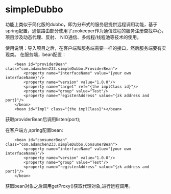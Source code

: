 # simpleDubbo

功能上类似于简化版的dubbo，即为分布式的服务层提供远程调用功能，基于spring配置，通信路由部分使用了zookeeper作为通信过程的服务注册查找中心，项目涉及动态代理、反射、 NIO通信、多线程/线程池等技术的使用。



使用说明：导入项目之后，在客户端和服务端需要一样的接口，然后服务端要有实现类。
在服务端，bean配置：
```
    <bean id="providerBean" class="com.adamchen233.simpleDubbo.ProviderBean">
        <property name="interfaceName" value="{your own interfaceName}"/>
        <property name="version" value="1.0.0"/>
        <property name="target" ref="{the implClass id}"/>
        <property name="group" value="Test"/>
        <property name="registerAddress" value="{zk address and port}"/>
    </bean>
    <bean id="Impl" class="{the implClass}"></bean>

```
获取providerBean后调用listen(port);

在客户端方,spring配置bean:
```
    <bean id="consumerBean" class="com.adamchen233.simpleDubbo.ConsumerBean">
        <property name="interfaceName" value="{your own interfaceName}"/>
        <property name="version" value="1.0.0"/>
        <property name="group" value="Test"/>
        <property name="registerAddress" value="{zk address and port}"/>
    </bean>
```
获取bean对象之后调用getProxy()获取代理对象,进行远程调用。
